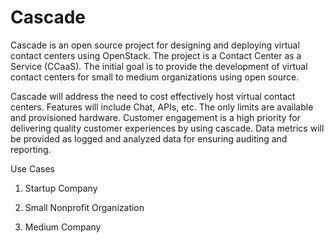 # Cascade

Cascade is an open source project for designing and deploying virtual contact centers using OpenStack. The project is a Contact Center as a Service (CCaaS).
The initial goal is to provide the development of virtual contact centers for small to medium organizations using open source.

Cascade will address the need to cost effectively host virtual contact centers. Features will include Chat, APIs, etc. 
The only limits are available and provisioned hardware.
Customer engagement is a high priority for delivering quality customer experiences by using cascade. Data metrics will be provided as logged and analyzed data  for ensuring auditing and reporting.

Use Cases

1. Startup Company

2. Small Nonprofit Organization 

3. Medium Company